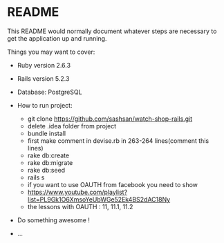 # README

This README would normally document whatever steps are necessary to get the
application up and running.

Things you may want to cover:

* Ruby version 2.6.3
* Rails version 5.2.3
* Database: PostgreSQL

* How to run project:
	* git clone https://github.com/sashsan/watch-shop-rails.git
	* delete .idea folder from project
	* bundle install
	* first make comment in devise.rb in 263-264 lines(comment this lines)
	* rake db:create
	* rake db:migrate
	* rake db:seed
	* rails s
	* if you want to use OAUTH from facebook you need to show
	* https://www.youtube.com/playlist?list=PL9Gk1O6XmsoYeUbWGe52Ek4BS2dAC18Ny
	* the lessons with OAUTH : 11, 11.1, 11.2

* Do something awesome ! 

* ...
